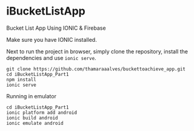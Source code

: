 # iBucketListApp

Bucket List App Using IONIC &amp; Firebase

Make sure you have IONIC installed.

Next to run the project in browser, simply clone the repository, install the dependencies and use `ionic serve`.

```
git clone https://github.com/thamaraaalves/buckettoachieve_app.git
cd iBucketListApp_Part1
npm install
ionic serve
```

Running in emulator 

```
cd iBucketListApp_Part1
ionic platform add android
ionic build android
ionic emulate android
```
